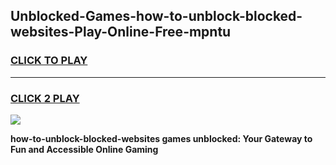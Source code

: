 
## Unblocked-Games-how-to-unblock-blocked-websites-Play-Online-Free-mpntu
<h3>
<a href="https://premium76.site?title=how-to-unblock-blocked-websites&ref=26A">CLICK TO PLAY</a></h3>
<hr>

<h3>
<a href="https://premium76.site?title=how-to-unblock-blocked-websites&ref=26A">CLICK 2 PLAY</a>
  
</h3>

<a href="https://premium76.site?title=how-to-unblock-blocked-websites&ref=26A"><img src="https://clearcache.store/games.png"></a>


**how-to-unblock-blocked-websites games unblocked: Your Gateway to Fun and Accessible Online Gaming**
